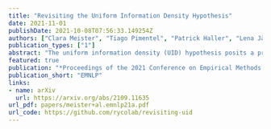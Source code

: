 ```yaml
---
title: "Revisiting the Uniform Information Density Hypothesis"
date: 2021-11-01
publishDate: 2021-10-08T07:56:33.149254Z
authors: ["Clara Meister", "Tiago Pimentel", "Patrick Haller", "Lena Jäger", "Ryan Cotterell", "Roger Levy"]
publication_types: ["1"]
abstract: "The uniform information density (UID) hypothesis posits a preference among language users for utterances structured such that information is distributed uniformly across a signal. While its implications on language production have been well explored, the hypothesis potentially makes predictions about language comprehension and linguistic acceptability as well. Further, it is unclear how uniformity in a linguistic signal -- or lack thereof -- should be measured, and over which linguistic unit, e.g., the sentence or language level, this uniformity should hold. Here we investigate these facets of the UID hypothesis using reading time and acceptability data. While our reading time results are generally consistent with previous work, they are also consistent with a weakly super-linear effect of surprisal, which would be compatible with UID's predictions. For acceptability judgments, we find clearer evidence that non-uniformity in information density is predictive of lower acceptability. We then explore multiple operationalizations of UID, motivated by different interpretations of the original hypothesis, and analyze the scope over which the pressure towards uniformity is exerted. The explanatory power of a subset of the proposed operationalizations suggests that the strongest trend may be a regression towards a mean surprisal across the language, rather than the phrase, sentence, or document -- a finding that supports a typical interpretation of UID, namely that it is the byproduct of language users maximizing the use of a (hypothetical) communication channel."
featured: true
publication: "*Proceedings of the 2021 Conference on Empirical Methods in Natural Language Processing*"
publication_short: "EMNLP"
links:
- name: arXiv
  url: https://arxiv.org/abs/2109.11635
url_pdf: papers/meister+al.emnlp21a.pdf
url_code: https://github.com/rycolab/revisiting-uid
---
```



